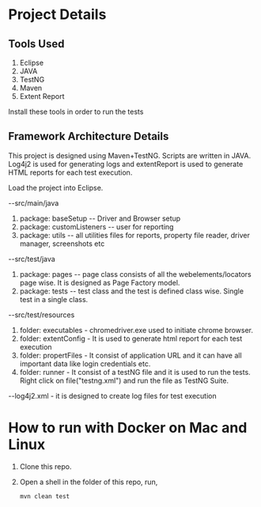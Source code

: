# Project Details

## Tools Used

1. Eclipse
2. JAVA
3. TestNG
4. Maven
5. Extent Report

Install these tools in order to run the tests

## Framework Architecture Details
This project is designed using Maven+TestNG. Scripts are written in JAVA. Log4j2 is used for generating logs and extentReport is used to generate HTML reports for each test execution.

Load the project into Eclipse.

--src/main/java
1. package: baseSetup -- Driver and Browser setup
2. package: customListeners -- user for reporting
3. package: utils -- all utilities files for reports, property file reader, driver manager, screenshots etc

--src/test/java
1. package: pages -- page class consists of all the webelements/locators page wise. It is designed as Page Factory model.
2. package: tests -- test class and the test is defined class wise. Single test in a single class.

--src/test/resources
1. folder: executables - chromedriver.exe used to initiate chrome browser.
2. folder: extentConfig - It is used to generate html report for each test execution
3. folder: propertFiles - It consist of application URL and it can have all important data like login credentials etc.
4. folder: runner - It consist of a testNG file and it is used to run the tests. Right click on file("testng.xml") and run the file as TestNG Suite.

--log4j2.xml - it is designed to create log files for test execution


# How to run with Docker on Mac and Linux

1. Clone this repo.
2. Open a shell in the folder of this repo, run,

   ```sh
   mvn clean test
   ```
